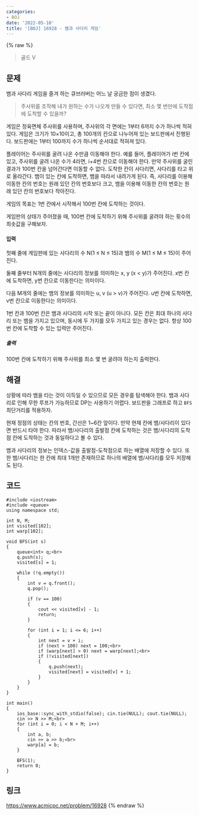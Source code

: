 ```yaml
---
categories:
- BOJ
date: '2022-05-10'
title: '[BOJ] 16928 - 뱀과 사다리 게임'
---
```


{% raw %}
> 골드 V<br>

## 문제
뱀과 사다리 게임을 즐겨 하는 큐브러버는 어느 날 궁금한 점이 생겼다.

> 주사위를 조작해 내가 원하는 수가 나오게 만들 수 있다면, 최소 몇 번만에 도착점에 도착할 수 있을까?<br>

게임은 정육면체 주사위를 사용하며, 주사위의 각 면에는 1부터 6까지 수가 하나씩 적혀있다. 게임은 크기가 10×10이고, 총 100개의 칸으로 나누어져 있는 보드판에서 진행된다. 보드판에는 1부터 100까지 수가 하나씩 순서대로 적혀져 있다.

플레이어는 주사위를 굴려 나온 수만큼 이동해야 한다. 예를 들어, 플레이어가 i번 칸에 있고, 주사위를 굴려 나온 수가 4라면, i+4번 칸으로 이동해야 한다. 만약 주사위를 굴린 결과가 100번 칸을 넘어간다면 이동할 수 없다. 도착한 칸이 사다리면, 사다리를 타고 위로 올라간다. 뱀이 있는 칸에 도착하면, 뱀을 따라서 내려가게 된다. 즉, 사다리를 이용해 이동한 칸의 번호는 원래 있던 칸의 번호보다 크고, 뱀을 이용해 이동한 칸의 번호는 원래 있던 칸의 번호보다 작아진다.

게임의 목표는 1번 칸에서 시작해서 100번 칸에 도착하는 것이다.

게임판의 상태가 주어졌을 때, 100번 칸에 도착하기 위해 주사위를 굴려야 하는 횟수의 최솟값을 구해보자.

#### 입력
첫째 줄에 게임판에 있는 사다리의 수 N(1 ≤ N ≤ 15)과 뱀의 수 M(1 ≤ M ≤ 15)이 주어진다.

둘째 줄부터 N개의 줄에는 사다리의 정보를 의미하는 x, y (x < y)가 주어진다. x번 칸에 도착하면, y번 칸으로 이동한다는 의미이다.

다음 M개의 줄에는 뱀의 정보를 의미하는 u, v (u > v)가 주어진다. u번 칸에 도착하면, v번 칸으로 이동한다는 의미이다.<br>

1번 칸과 100번 칸은 뱀과 사다리의 시작 또는 끝이 아니다. 모든 칸은 최대 하나의 사다리 또는 뱀을 가지고 있으며, 동시에 두 가지를 모두 가지고 있는 경우는 없다. 항상 100번 칸에 도착할 수 있는 입력만 주어진다.

##### 출력
100번 칸에 도착하기 위해 주사위를 최소 몇 번 굴려야 하는지 출력한다.

## 해결
상황에 따라 뱀을 타는 것이 이득일 수 있으므로 모든 경우를 탐색해야 한다. 뱀과 사다리로 인해 무한 루프가 가능하므로 DP는 사용하기 어렵다. 보드판을 그래프로 하고 `BFS` 최단거리를 적용하자.

현재 정점의 상태는 칸의 번호, 간선은 1~6칸 앞이다. 만약 현재 칸에 뱀/사다리이 있다면 반드시 타야 한다. 따라서 뱀/사다리의 출발점 칸에 도착하는 것은 뱀/사다리의 도착점 칸에 도착하는 것과 동일하다고 볼 수 있다.

뱀과 사다리의 정보는 인덱스-값을 출발점-도착점으로 하는 배열에 저장할 수 있다. 또한 뱀/사다리는 한 칸에 최대 1개만 존재하므로 하나의 배열에 뱀/사다리를 모두 저장해도 된다.

## 코드
```
#include <iostream>
#include <queue>
using namespace std;

int N, M;
int visited[102];
int warp[102];

void BFS(int s)
{
	queue<int> q;<br>
	q.push(s);
	visited[s] = 1;

	while (!q.empty())
	{
		int v = q.front();
		q.pop();

		if (v == 100)
		{
			cout << visited[v] - 1;
			return;
		}

		for (int i = 1; i <= 6; i++)
		{
			int next = v + i;
			if (next > 100) next = 100;<br>
			if (warp[next] > 0) next = warp[next];<br>
			if (!visited[next])
			{
				q.push(next);
				visited[next] = visited[v] + 1;
			}
		}
	}
}

int main()
{
	ios_base::sync_with_stdio(false); cin.tie(NULL); cout.tie(NULL);
	cin >> N >> M;<br>
	for (int i = 0; i < N + M; i++)
	{
		int a, b;
		cin >> a >> b;<br>
		warp[a] = b;
	}

	BFS(1);
	return 0;
}
```

## 링크
https://www.acmicpc.net/problem/16928
{% endraw %}